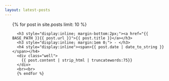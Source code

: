 ```yaml
---
layout: latest-posts
---
```


<ul class="posts">
  {% for post in site.posts limit: 10 %}
      
      <h3 style="display:inline; margin-bottom:2px;"><a href="{{ BASE_PATH }}{{ post.url }}">{{ post.title }}</a></h3>
      <h3 style="display:inline; margin:1em 0;"> - </h3>
      <h4 style="display:inline"><span>{{ post.date | date_to_string }}</span></h4>
      <div class="well">
        {{ post.content | strip_html | truncatewords:75}}
      </div>
      <br><br>
      {% endfor %}
</ul>
